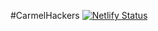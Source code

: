 #CarmelHackers
[![Netlify Status](https://api.netlify.com/api/v1/badges/e92c6e04-a783-4168-8883-10c41ce578dd/deploy-status)](https://app.netlify.com/sites/carmelhackclub/deploys)
